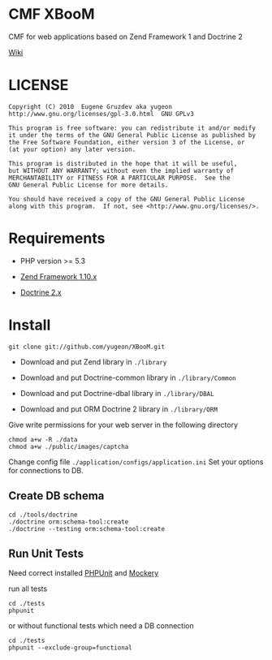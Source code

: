 # CMF XBooM

 CMF for web applications based on Zend Framework 1 and Doctrine 2

 [Wiki](http://github.com/yugeon/XBooM/wiki/_pages)

# LICENSE

    Copyright (C) 2010  Eugene Gruzdev aka yugeon
    http://www.gnu.org/licenses/gpl-3.0.html  GNU GPLv3

    This program is free software: you can redistribute it and/or modify
    it under the terms of the GNU General Public License as published by
    the Free Software Foundation, either version 3 of the License, or
    (at your option) any later version.

    This program is distributed in the hope that it will be useful,
    but WITHOUT ANY WARRANTY; without even the implied warranty of
    MERCHANTABILITY or FITNESS FOR A PARTICULAR PURPOSE.  See the
    GNU General Public License for more details.

    You should have received a copy of the GNU General Public License
    along with this program.  If not, see <http://www.gnu.org/licenses/>.

# Requirements

 * PHP version >= 5.3

 * [Zend Framework 1.10.x](http://framework.zend.com/download/latest)

 * [Doctrine 2.x](http://www.doctrine-project.org/projects/orm/download)

# Install

    git clone git://github.com/yugeon/XBooM.git

 * Download and put Zend library in `./library`

 * Download and put Doctrine-common library in `./library/Common`
 * Download and put Doctrine-dbal library in `./library/DBAL`
 * Download and put ORM Doctrine 2 library in `./library/ORM`

 Give write permissions for your web server in the following directory

    chmod a+w -R ./data
    chmod a+w ./public/images/captcha

Change config file `./application/configs/application.ini` Set your options for connections to DB.

## Create DB schema

    cd ./tools/doctrine
    ./doctrine orm:schema-tool:create
    ./doctrine --testing orm:schema-tool:create

## Run Unit Tests

Need correct installed [PHPUnit](http://phpunit.de) and [Mockery](http://github.com/padraic/mockery)

run all tests

    cd ./tests
    phpunit

or without functional tests which need a DB connection

    cd ./tests
    phpunit --exclude-group=functional